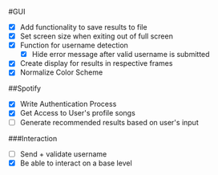 #GUI
- [X] Add functionality to save results to file
- [X] Set screen size when exiting out of full screen
- [X] Function for username detection
  - [X] Hide error message after valid username is submitted
- [X] Create display for results in respective frames
- [X] Normalize Color Scheme

##Spotify
- [X] Write Authentication Process
- [X] Get Access to User's profile songs
- [ ] Generate recommended results based on user's input

###Interaction
- [ ] Send + validate username
- [X] Be able to interact on a base level
